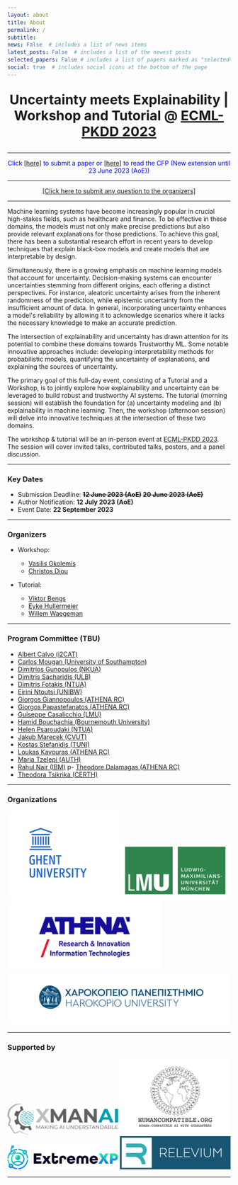 ```yaml
---
layout: about
title: About
permalink: /
subtitle:
news: False  # includes a list of news items
latest_posts: False  # includes a list of the newest posts
selected_papers: False # includes a list of papers marked as "selected={true}"
social: true  # includes social icons at the bottom of the page
---
```


<p align="center" style="font-weight:bold; font-size:30px"> Uncertainty meets Explainability | Workshop and Tutorial @
<a href="https://2023.ecmlpkdd.org/">ECML-PKDD 2023</a>
</p>

---

<p style="color:blue" align="center"> Click
<a href="https://cmt3.research.microsoft.com/ECMLPKDDworkshop2023/Track/3/Submission/Create">[here]</a>  to submit a paper or 
<a href="cfp">[here]</a> to read the CFP (New extension until 23 June 2023 (AoE))
</p>

---

<p style="color:blue" align="center"> 
<a href="mailto:xai.uncertainty@gmail.com">[Click here to submit any question to the organizers]</a></p>

---

Machine learning systems have become increasingly popular in crucial high-stakes fields, such as healthcare and finance. To be effective in these domains, the models must not only make precise predictions but also provide relevant explanations for those predictions. To achieve this goal, there has been a substantial research effort in recent years to develop techniques that explain black-box models and create models that are interpretable by design.

Simultaneously, there is a growing emphasis on machine learning models that account for uncertainty. Decision-making systems can encounter uncertainties stemming from different origins, each offering a distinct perspectives. For instance, aleatoric uncertainty arises from the inherent randomness of the prediction, while epistemic uncertainty from the insufficient amount of data. In general, incorporating uncertainty enhances a model's reliability by allowing it to acknowledge scenarios where it lacks the necessary knowledge to make an accurate prediction.

The intersection of explainability and uncertainty has drawn attention for its potential to combine these domains towards Trustworthy ML. Some notable innovative approaches include: developing interpretability methods for probabilistic models, quantifying the uncertainty of explanations, and explaining the sources of uncertainty.

The primary goal of this full-day event, consisting of a Tutorial and a Workshop, is to jointly explore how explainability and uncertainty can be leveraged to build robust and trustworthy AI systems. The tutorial (morning session) will establish the foundation for (a) uncertainty modeling and (b) explainability in machine learning. Then, the workshop (afternoon session) will delve into innovative techniques at the intersection of these two domains.

The workshop & tutorial will be an in-person event at [ECML-PKDD 2023](https://2023.ecmlpkdd.org/). The session will cover invited talks, contributed talks, posters, and a panel discussion.

---

### **Key Dates**

- Submission Deadline: **~~12 June 2023 (AoE)~~ ~~20 June 2023 (AoE)~~**
- Author Notification: **12 July 2023 (AoE)**
- Event Date: **22 September 2023**

---

### **Organizers**

- Workshop:
  - [Vasilis Gkolemis](https://givasile.github.io)
  - [Christos Diou](https://diou.github.io)

- Tutorial:
  - [Viktor Bengs](https://www.kiml.ifi.lmu.de/people/postdocs/bengs/index.html)
  - [Eyke Hullermeier](https://www.kiml.ifi.lmu.de/people/professors/huellermeier/index.html)
  - [Willem Waegeman](http://www.bioml.ugent.be/)

---

### **Program Committee** (TBU)

- [Albert Calvo (i2CAT)](https://scholar.google.es/citations?user=vm5Ki34AAAAJ)
- [Carlos Mougan (University of Southampton)](https://cmougan.github.io/)
- [Dimitrios Gunopulos (NKUA)](https://research.ibm.com/people/rahul-nair)
- [Dimitris Sacharidis (ULB)](https://www.ulb.be/fr/dimitris-sacharidis-1)
- [Dimitris Fotakis (NTUA)](https://www.ece.ntua.gr/en/staff/180)
- [Eirini Ntoutsi (UNIBW)](https://www.unibw.de/home-en/appointment-of-professors/prof-eirini-ntoutsi)
- [Giorgos Giannopoulos (ATHENA RC)](https://www.imsi.athenarc.gr/en/people/member/7)
- [Giorgos Papastefanatos (ATHENA RC)](https://www.imsi.athenarc.gr/en/people/member/40)
- [Guiseppe Casalicchio (LMU)](https://www.slds.stat.uni-muenchen.de/people/casalicchio/)
- [Hamid Bouchachia (Bournemouth University)](https://staffprofiles.bournemouth.ac.uk/display/abouchachia)
- [Helen Psaroudaki (NTUA)](https://www.linkedin.com/in/helen-psaroudaki-2454391a7/?originalSubdomain=gr)
- [Jakub Marecek (CVUT)](https://cs.felk.cvut.cz/en/people/marecjak)
- [Kostas Stefanidis (TUNI)](https://homepages.tuni.fi/konstantinos.stefanidis/)
- [Loukas Kavouras (ATHENA RC)](https://www.linkedin.com/in/loukas-kavouras-phd-4a6508123/?originalSubdomain=gr)
- [Maria Tzelepi (AUTH)](https://scholar.google.gr/citations?user=ZMOW1K0AAAAJ&hl=el)
- [Rahul Nair (IBM)](https://research.ibm.com/people/rahul-nair)
p- [Theodore Dalamagas (ATHENA RC)](https://www.imsi.athenarc.gr/en/people/member/4)
- [Theodora Tsikrika (CERTH)](https://scholar.google.com/citations?user=7LNLZXoAAAAJ&hl=en)


---

### **Organizations**

<a href="https://www.ugent.be/en"><img src="assets/img/ghent_logo.png" alt="Ghent logo" width="250"></a>
<a href="https://www.lmu.de/en/"><img src="assets/img/lmu_logo.png" alt="LMU logo" width="250"></a>
<a href="https://www.athenarc.gr/en"><img src="assets/img/athena_logo.jpg" alt="ATHENA logo" width="350"></a>
<a href="https://www.dit.hua.gr/index.php/el/"><img src="assets/img/harokopio.png" alt="Harokopio logo" width="500"></a>

---

### **Supported by**

<a href="https://ai4manufacturing.eu/"><img src="assets/img/logo_xmanai.png" alt="XMANAI logo" width="250"></a>
<a href="https://cordis.europa.eu/project/id/101070568"><img src="assets/img/logo_autofair.png" alt="ExtremeXP logo" width="250"></a>
<a href="https://extremexp.eu"><img src="assets/img/logo-extremexp.png" alt="ExtremeXP logo" width="250"></a>
<a href="https://www.releviumproject.eu/"><img src="assets/img/logo_relevium.png" alt="Revelium logo" width="250"></a>

---
